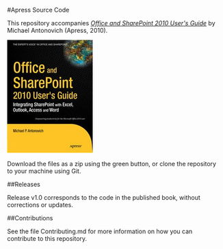 #Apress Source Code

This repository accompanies [*Office and SharePoint 2010 User's Guide*](http://www.apress.com/9781430227601) by Michael Antonovich (Apress, 2010).

![Cover image](9781430227601.jpg)

Download the files as a zip using the green button, or clone the repository to your machine using Git.

##Releases

Release v1.0 corresponds to the code in the published book, without corrections or updates.

##Contributions

See the file Contributing.md for more information on how you can contribute to this repository.

